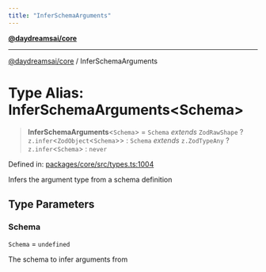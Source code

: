 ```yaml
---
title: "InferSchemaArguments"
---
```


[**@daydreamsai/core**](./api-reference.md)

***

[@daydreamsai/core](./api-reference.md) / InferSchemaArguments

# Type Alias: InferSchemaArguments\<Schema\>

> **InferSchemaArguments**\<`Schema`\> = `Schema` *extends* `ZodRawShape` ? `z.infer`\<`ZodObject`\<`Schema`\>\> : `Schema` *extends* `z.ZodTypeAny` ? `z.infer`\<`Schema`\> : `never`

Defined in: [packages/core/src/types.ts:1004](https://github.com/dojoengine/daydreams/blob/cade502c379b7b9e103832026447c86310638fce/packages/core/src/types.ts#L1004)

Infers the argument type from a schema definition

## Type Parameters

### Schema

`Schema` = `undefined`

The schema to infer arguments from
